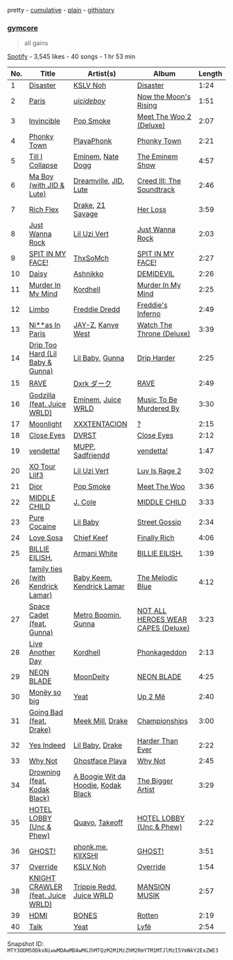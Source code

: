 pretty - [cumulative](/playlists/cumulative/37i9dQZF1DX5n5gZBZb0AT.md) - [plain](/playlists/plain/37i9dQZF1DX5n5gZBZb0AT) - [githistory](https://github.githistory.xyz/mackorone/spotify-playlist-archive/blob/main/playlists/plain/37i9dQZF1DX5n5gZBZb0AT)

### [gymcore](https://open.spotify.com/playlist/37i9dQZF1DX5n5gZBZb0AT)

> all gains

[Spotify](https://open.spotify.com/user/spotify) - 3,545 likes - 40 songs - 1 hr 53 min

| No. | Title | Artist(s) | Album | Length |
|---|---|---|---|---|
| 1 | [Disaster](https://open.spotify.com/track/5Uz9ZPw5u13ngnstN00ZJq) | [KSLV Noh](https://open.spotify.com/artist/2ElMqlv5py0QFIVXUff627) | [Disaster](https://open.spotify.com/album/4pe0uLLtb4nB0G1CzlPbSV) | 1:24 |
| 2 | [Paris](https://open.spotify.com/track/6tO5bxNnMuh1c3cziSpecA) | [$uicideboy$](https://open.spotify.com/artist/1VPmR4DJC1PlOtd0IADAO0) | [Now the Moon's Rising](https://open.spotify.com/album/12RWpV5WUjYo4SisuFWMNK) | 1:51 |
| 3 | [Invincible](https://open.spotify.com/track/4lCSOu4tsSlljiQUlWJYVt) | [Pop Smoke](https://open.spotify.com/artist/0eDvMgVFoNV3TpwtrVCoTj) | [Meet The Woo 2 \(Deluxe\)](https://open.spotify.com/album/5NTOvCGu7HT4DgJGLXtKUU) | 2:07 |
| 4 | [Phonky Town](https://open.spotify.com/track/5mnpMkzp3Z2RCCbwIEZCbv) | [PlayaPhonk](https://open.spotify.com/artist/1SwmXTElW9TlkK2Rydgb4D) | [Phonky Town](https://open.spotify.com/album/1TphjjWjHo2s2nFeZWrThI) | 2:21 |
| 5 | [Till I Collapse](https://open.spotify.com/track/4xkOaSrkexMciUUogZKVTS) | [Eminem](https://open.spotify.com/artist/7dGJo4pcD2V6oG8kP0tJRR), [Nate Dogg](https://open.spotify.com/artist/1Oa0bMld0A3u5OTYfMzp5h) | [The Eminem Show](https://open.spotify.com/album/2cWBwpqMsDJC1ZUwz813lo) | 4:57 |
| 6 | [Ma Boy \(with JID & Lute\)](https://open.spotify.com/track/4pWnDfhEpSkUlv1yp6u18n) | [Dreamville](https://open.spotify.com/artist/1iNqsUDUraNWrj00bqssQG), [JID](https://open.spotify.com/artist/6U3ybJ9UHNKEdsH7ktGBZ7), [Lute](https://open.spotify.com/artist/75WcpJKWXBV3o3cfluWapK) | [Creed III: The Soundtrack](https://open.spotify.com/album/00hCNOuhFfKYCeLgRRRAT6) | 2:46 |
| 7 | [Rich Flex](https://open.spotify.com/track/1bDbXMyjaUIooNwFE9wn0N) | [Drake](https://open.spotify.com/artist/3TVXtAsR1Inumwj472S9r4), [21 Savage](https://open.spotify.com/artist/1URnnhqYAYcrqrcwql10ft) | [Her Loss](https://open.spotify.com/album/5MS3MvWHJ3lOZPLiMxzOU6) | 3:59 |
| 8 | [Just Wanna Rock](https://open.spotify.com/track/4FyesJzVpA39hbYvcseO2d) | [Lil Uzi Vert](https://open.spotify.com/artist/4O15NlyKLIASxsJ0PrXPfz) | [Just Wanna Rock](https://open.spotify.com/album/2FD6g8bXEn2uQMYbeqqoCg) | 2:03 |
| 9 | [SPIT IN MY FACE!](https://open.spotify.com/track/1N8TTK1Uoy7UvQNUazfUt5) | [ThxSoMch](https://open.spotify.com/artist/4MvZhE1iuzttcoyepkpfdF) | [SPIT IN MY FACE!](https://open.spotify.com/album/2XurGuugADHAwF8gEYjtMA) | 2:27 |
| 10 | [Daisy](https://open.spotify.com/track/2g1KggY9PKvsoEAOaiz4xx) | [Ashnikko](https://open.spotify.com/artist/3PyJHH2wyfQK3WZrk9rpmP) | [DEMIDEVIL](https://open.spotify.com/album/438ToDoVaJH5aTIXXrlDyI) | 2:26 |
| 11 | [Murder In My Mind](https://open.spotify.com/track/6qyS9qBy0mEk3qYaH8mPss) | [Kordhell](https://open.spotify.com/artist/2W6WP4pHQTFlbr2z9S4n54) | [Murder In My Mind](https://open.spotify.com/album/68GI09qAs2XLJmA3hj5K7y) | 2:25 |
| 12 | [Limbo](https://open.spotify.com/track/37F7E7BKEw2E4O2L7u0IEp) | [Freddie Dredd](https://open.spotify.com/artist/0dlDsD7y6ccmDm8tuWCU6F) | [Freddie's Inferno](https://open.spotify.com/album/2ll6KONxe4F87GJku1ZZrl) | 2:49 |
| 13 | [Ni\*\*as In Paris](https://open.spotify.com/track/4Li2WHPkuyCdtmokzW2007) | [JAY\-Z](https://open.spotify.com/artist/3nFkdlSjzX9mRTtwJOzDYB), [Kanye West](https://open.spotify.com/artist/5K4W6rqBFWDnAN6FQUkS6x) | [Watch The Throne \(Deluxe\)](https://open.spotify.com/album/2P2Xwvh2xWXIZ1OWY9S9o5) | 3:39 |
| 14 | [Drip Too Hard \(Lil Baby & Gunna\)](https://open.spotify.com/track/78QR3Wp35dqAhFEc2qAGjE) | [Lil Baby](https://open.spotify.com/artist/5f7VJjfbwm532GiveGC0ZK), [Gunna](https://open.spotify.com/artist/2hlmm7s2ICUX0LVIhVFlZQ) | [Drip Harder](https://open.spotify.com/album/2yXnY2NiaZk9QiJJittS81) | 2:25 |
| 15 | [RAVE](https://open.spotify.com/track/01kfSdF9zfcDLri5sSWEoL) | [Dxrk ダーク](https://open.spotify.com/artist/5TvFfw1MgSntdU9A7yncyA) | [RAVE](https://open.spotify.com/album/0doOTVLn5DctSLGftsar6T) | 2:49 |
| 16 | [Godzilla \(feat\. Juice WRLD\)](https://open.spotify.com/track/7FIWs0pqAYbP91WWM0vlTQ) | [Eminem](https://open.spotify.com/artist/7dGJo4pcD2V6oG8kP0tJRR), [Juice WRLD](https://open.spotify.com/artist/4MCBfE4596Uoi2O4DtmEMz) | [Music To Be Murdered By](https://open.spotify.com/album/4otkd9As6YaxxEkIjXPiZ6) | 3:30 |
| 17 | [Moonlight](https://open.spotify.com/track/0JP9xo3adEtGSdUEISiszL) | [XXXTENTACION](https://open.spotify.com/artist/15UsOTVnJzReFVN1VCnxy4) | [?](https://open.spotify.com/album/2Ti79nwTsont5ZHfdxIzAm) | 2:15 |
| 18 | [Close Eyes](https://open.spotify.com/track/3CLSHJv5aUROAN2vfOyCOh) | [DVRST](https://open.spotify.com/artist/0XFgyr4jwM0MGeZZW0VzA5) | [Close Eyes](https://open.spotify.com/album/3G0b8ob9anYQl8a1t3GpOF) | 2:12 |
| 19 | [vendetta!](https://open.spotify.com/track/5Sk39LuvdwuvL84jD01Dum) | [MUPP](https://open.spotify.com/artist/7B9Gg9epjQzfNGdxijFczG), [Sadfriendd](https://open.spotify.com/artist/4UT0p3ljEiD472lZp44KLH) | [vendetta!](https://open.spotify.com/album/68lLFdlKCAqUQ3p3uDlozr) | 1:47 |
| 20 | [XO Tour Llif3](https://open.spotify.com/track/7GX5flRQZVHRAGd6B4TmDO) | [Lil Uzi Vert](https://open.spotify.com/artist/4O15NlyKLIASxsJ0PrXPfz) | [Luv Is Rage 2](https://open.spotify.com/album/733e1ZfktLSwj96X5rsMeE) | 3:02 |
| 21 | [Dior](https://open.spotify.com/track/79s5XnCN4TJKTVMSmOx8Ep) | [Pop Smoke](https://open.spotify.com/artist/0eDvMgVFoNV3TpwtrVCoTj) | [Meet The Woo](https://open.spotify.com/album/6d1vGZsr6Uy3h9IigBpPAf) | 3:36 |
| 22 | [MIDDLE CHILD](https://open.spotify.com/track/2JvzF1RMd7lE3KmFlsyZD8) | [J\. Cole](https://open.spotify.com/artist/6l3HvQ5sa6mXTsMTB19rO5) | [MIDDLE CHILD](https://open.spotify.com/album/3XzSOIE6zGLliuqsVGLmUc) | 3:33 |
| 23 | [Pure Cocaine](https://open.spotify.com/track/577YBGuskWkVDCxZrLRB4v) | [Lil Baby](https://open.spotify.com/artist/5f7VJjfbwm532GiveGC0ZK) | [Street Gossip](https://open.spotify.com/album/4iF44RCCybJtkBkMoqrLW2) | 2:34 |
| 24 | [Love Sosa](https://open.spotify.com/track/01Lr5YepbgjXAWR9iOEyH1) | [Chief Keef](https://open.spotify.com/artist/15iVAtD3s3FsQR4w1v6M0P) | [Finally Rich](https://open.spotify.com/album/2B4y3j02ho6XNF8BEzx3JF) | 4:06 |
| 25 | [BILLIE EILISH.](https://open.spotify.com/track/27ZZdyTSQWI7Cug2d2PkqV) | [Armani White](https://open.spotify.com/artist/2qAwMsiIjTzlmfAkXKvhVA) | [BILLIE EILISH.](https://open.spotify.com/album/4MajX5vPeY4cX5pv6rf0sA) | 1:39 |
| 26 | [family ties \(with Kendrick Lamar\)](https://open.spotify.com/track/3QFInJAm9eyaho5vBzxInN) | [Baby Keem](https://open.spotify.com/artist/5SXuuuRpukkTvsLuUknva1), [Kendrick Lamar](https://open.spotify.com/artist/2YZyLoL8N0Wb9xBt1NhZWg) | [The Melodic Blue](https://open.spotify.com/album/3r46DPIQeBQbjvjjV5mXGg) | 4:12 |
| 27 | [Space Cadet \(feat\. Gunna\)](https://open.spotify.com/track/1fewSx2d5KIZ04wsooEBOz) | [Metro Boomin](https://open.spotify.com/artist/0iEtIxbK0KxaSlF7G42ZOp), [Gunna](https://open.spotify.com/artist/2hlmm7s2ICUX0LVIhVFlZQ) | [NOT ALL HEROES WEAR CAPES \(Deluxe\)](https://open.spotify.com/album/3IO8IPjwXuzPJnoaqkwYrj) | 3:23 |
| 28 | [Live Another Day](https://open.spotify.com/track/34lfu3S4fIcKZRNXzbdbo7) | [Kordhell](https://open.spotify.com/artist/2W6WP4pHQTFlbr2z9S4n54) | [Phonkageddon](https://open.spotify.com/album/3mBLmOCKHY1MAOD8fYmffg) | 2:13 |
| 29 | [NEON BLADE](https://open.spotify.com/track/0iUrxveyNUBfj0cqjYEijt) | [MoonDeity](https://open.spotify.com/artist/5ja9cfKWW8Zj9aloyK8WuY) | [NEON BLADE](https://open.spotify.com/album/4zRjyCx4wMu480J7tac2Gm) | 4:25 |
| 30 | [Monëy so big](https://open.spotify.com/track/7BbaIYAdi3pg4MGl6PHwPv) | [Yeat](https://open.spotify.com/artist/3qiHUAX7zY4Qnjx8TNUzVx) | [Up 2 Më](https://open.spotify.com/album/1x55Z0fYARLdeJVjG2UESs) | 2:40 |
| 31 | [Going Bad \(feat\. Drake\)](https://open.spotify.com/track/2IRZnDFmlqMuOrYOLnZZyc) | [Meek Mill](https://open.spotify.com/artist/20sxb77xiYeusSH8cVdatc), [Drake](https://open.spotify.com/artist/3TVXtAsR1Inumwj472S9r4) | [Championships](https://open.spotify.com/album/6UYZEYjpN1DYRW0kqFy9ZE) | 3:00 |
| 32 | [Yes Indeed](https://open.spotify.com/track/6vN77lE9LK6HP2DewaN6HZ) | [Lil Baby](https://open.spotify.com/artist/5f7VJjfbwm532GiveGC0ZK), [Drake](https://open.spotify.com/artist/3TVXtAsR1Inumwj472S9r4) | [Harder Than Ever](https://open.spotify.com/album/7yf9ZJyHRbp8sHtpDKfPpt) | 2:22 |
| 33 | [Why Not](https://open.spotify.com/track/4oMyggIzClkOcCTvotFLkP) | [Ghostface Playa](https://open.spotify.com/artist/5xegBBY3vjR75woVR9kiy7) | [Why Not](https://open.spotify.com/album/0Qj2wwdBRq690kG8hShuaR) | 2:45 |
| 34 | [Drowning \(feat\. Kodak Black\)](https://open.spotify.com/track/1f5cbQtDrykjarZVrShaDI) | [A Boogie Wit da Hoodie](https://open.spotify.com/artist/31W5EY0aAly4Qieq6OFu6I), [Kodak Black](https://open.spotify.com/artist/46SHBwWsqBkxI7EeeBEQG7) | [The Bigger Artist](https://open.spotify.com/album/3HHp5I6Q6SEyU5bkvoCtnV) | 3:29 |
| 35 | [HOTEL LOBBY \(Unc & Phew\)](https://open.spotify.com/track/0QNNd0qMCDbraS1nQPg3aA) | [Quavo](https://open.spotify.com/artist/0VRj0yCOv2FXJNP47XQnx5), [Takeoff](https://open.spotify.com/artist/3EW0kQ1skZiK1NHg3Spt9J) | [HOTEL LOBBY \(Unc & Phew\)](https://open.spotify.com/album/0zWZX428gMb9vSBUMRdDiy) | 2:22 |
| 36 | [GHOST!](https://open.spotify.com/track/3TzPVU3jj6YdTunVdKimiQ) | [phonk.me](https://open.spotify.com/artist/3YNdAmDzM5zMbGYeaSCe6A), [KIIXSHI](https://open.spotify.com/artist/3nLZDVpDU6RrQ9k98yHTKh) | [GHOST!](https://open.spotify.com/album/0TwAp1jAUFp1PQtdDlDDW3) | 3:51 |
| 37 | [Override](https://open.spotify.com/track/0KYvs7DKC7Cl5IHmwpP13f) | [KSLV Noh](https://open.spotify.com/artist/2ElMqlv5py0QFIVXUff627) | [Override](https://open.spotify.com/album/0bwtv7A8S0PMvgobvukQO7) | 1:54 |
| 38 | [KNIGHT CRAWLER \(feat\. Juice WRLD\)](https://open.spotify.com/track/3fNMgjG8yXaSam46swhz7w) | [Trippie Redd](https://open.spotify.com/artist/6Xgp2XMz1fhVYe7i6yNAax), [Juice WRLD](https://open.spotify.com/artist/4MCBfE4596Uoi2O4DtmEMz) | [MANSION MUSIK](https://open.spotify.com/album/0F166z0TRwmSRuHBOId890) | 2:57 |
| 39 | [HDMI](https://open.spotify.com/track/7I4ibsZgwuf46g0xHuTC8s) | [BONES](https://open.spotify.com/artist/5v2WhpA59TJSdPh7LCx1lN) | [Rotten](https://open.spotify.com/album/2jgKK8iIX83mPrCyDhvEdf) | 2:19 |
| 40 | [Talk](https://open.spotify.com/track/0oO1AbL92F6329z13C2qQH) | [Yeat](https://open.spotify.com/artist/3qiHUAX7zY4Qnjx8TNUzVx) | [Lyfë](https://open.spotify.com/album/6Xo2PDEoQKzCndIbks2kvu) | 2:54 |

Snapshot ID: `MTY3ODM5ODkxNiwwMDAwMDAwMGJhMTQzM2M1MzZhM2RmYTM1MTJlMzI5YmNkY2ExZWE3`
